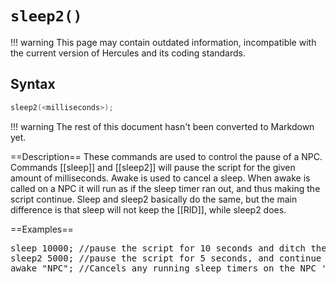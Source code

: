 # `sleep2()`

!!! warning
	This page may contain outdated information, incompatible with the current version of Hercules and its coding standards.

## Syntax

```c
sleep2(<milliseconds>);
```

!!! warning
	The rest of this document hasn't been converted to Markdown yet.

==Description==
These commands are used to control the pause of a NPC.
Commands [[sleep]] and [[sleep2]] will pause the script for the given amount of milliseconds.
Awake is used to cancel a sleep. When awake is called on a NPC it will run as
if the sleep timer ran out, and thus making the script continue. Sleep and sleep2
basically do the same, but the main difference is that sleep will not keep the [[RID]],
while sleep2 does.

==Examples==
<pre>
sleep 10000; //pause the script for 10 seconds and ditch the RID (so no player is attached anymore)
sleep2 5000; //pause the script for 5 seconds, and continue with the RID attached.
awake "NPC"; //Cancels any running sleep timers on the NPC 'NPC'.
</pre>
